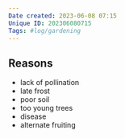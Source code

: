 ```yaml
---
Date created: 2023-06-08 07:15
Unique ID: 202306080715
Tags: #log/gardening 
---
```

## Reasons
- lack of pollination
- late frost
- poor soil
- too young trees
- disease
- alternate fruiting